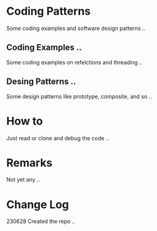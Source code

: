 # Coding Patterns
Some coding examples and software design patterns ..

## Coding Examples ..
Some coding examples on refelctions and threading ..

## Desing Patterns ..
Some design patterns like prototype, composite, and so ..

# How to
Just read or clone and debug the code ..

# Remarks
Not yet any ..

# Change Log
230628 Created the repo ..
